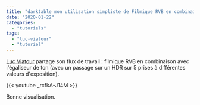 ```yaml
---
title: "darktable mon utilisation simpliste de Filmique RVB en combinaison avec l'égaliseur de ton"
date: "2020-01-22"
categories: 
  - "tutoriels"
tags: 
  - "luc-viatour"
  - "tutoriel"
---
```


[Luc Viatour](https://www.youtube.com/channel/UCNLc97wHCBhgENfkIDiOUPQ) partage son flux de travail  : filmique RVB en combinaison avec l'égaliseur de ton (avec un passage sur un HDR sur 5 prises à différentes valeurs d'exposition).

{{< youtube _rcfkA-J14M >}}

Bonne visualisation.
